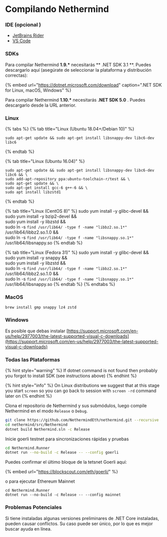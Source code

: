 # Compilando Nethermind

### IDE \(opcional \)

* [JetBrains Rider](https://www.jetbrains.com/rider/)
* [VS Code](https://code.visualstudio.com/docs/other/dotnet)

### SDKs

Para compilar Nethermind  **1.9.\*** necesitarás ** .NET SDK 3.1 **. Puedes descargarlo aquí \(asegúrate de seleccionar la plataforma y distribución correctas\):

{% embed url="https://dotnet.microsoft.com/download" caption=".NET SDK for Linux, macOS, Windows" %}

Para compilar Nethermind **1.10.\*** necesitarás **.NET SDK 5.0** . Puedes descargarlo desde la URL anterior.

### Linux

{% tabs %}
{% tab title="Linux \(Ubuntu 18.04+/Debian 10\)" %}
```
sudo apt-get update && sudo apt-get install libsnappy-dev libc6-dev libc6
```
{% endtab %}

{% tab title="Linux \(Ubuntu 16.04\)" %}
```text
sudo apt-get update && sudo apt-get install libsnappy-dev libc6-dev libc6 && \
sudo add-apt-repository ppa:ubuntu-toolchain-r/test && \
sudo apt-get update && \
sudo apt-get install gcc-6 g++-6 && \
sudo apt install libzstd1
```
{% endtab %}

{% tab title="Linux \(CentOS 8\)" %}
    sudo yum install -y glibc-devel && \
    sudo yum install -y bzip2-devel && \
    sudo yum install -y libzstd && \
    sudo ln -s `find /usr/lib64/ -type f -name "libbz2.so.1*"` /usr/lib64/libbz2.so.1.0 && \
    sudo ln -s `find /usr/lib64/ -type f -name "libsnappy.so.1*"` /usr/lib64/libsnappy.so
{% endtab %}

{% tab title="Linux \(Fedora 31\)" %}
    sudo yum install -y glibc-devel && \
    sudo yum install -y snappy && \
    sudo yum install -y libzstd && \
    sudo ln -s `find /usr/lib64/ -type f -name "libbz2.so.1*"` /usr/lib64/libbz2.so.1.0 && \
    sudo ln -s `find /usr/lib64/ -type f -name "libsnappy.so.1*"` /usr/lib64/libsnappy.so
{% endtab %}
{% endtabs %}

### MacOS

```text
brew install gmp snappy lz4 zstd
```

### Windows

Es posible que debas instalar [https://support.microsoft.com/en-us/help/2977003/the-latest-supported-visual-c-downloads](https://support.microsoft.com/en-us/help/2977003/the-latest-supported-visual-c-downloads)

### Todas las Plataformas

{% hint style="warning" %}
If dotnet command is not found then probably you forgot to install SDK \(see instructions above\)
{% endhint %}

{% hint style="info" %}
On Linux distributions we suggest that at this stage you start `screen` so you can go back to session with `screen -rd` command later on
{% endhint %}

Clona el repositorio de Nethermind y sus submódulos, luego compile Nethermind en el modo `Release` o `Debug`.

```bash
git clone https://github.com/NethermindEth/nethermind.git --recursive
cd nethermind/src/Nethermind
dotnet build Nethermind.sln -c Release
```

Inicie goerli testnet para sincronizaciones rápidas y pruebas

```bash
cd Nethermind.Runner
dotnet run --no-build -c Release -- --config goerli
```

Puedes confirmar el último bloque de la tetsnet Goerli aquí:

{% embed url="https://blockscout.com/eth/goerli/" %}

o para ejecutar Ethereum Mainnet

```text
cd Nethermind.Runner
dotnet run --no-build -c Release -- --config mainnet
```

### Problemas Potenciales

Si tiene instaladas algunas versiones preliminares de .NET Core instaladas, pueden causar conflictos. Su caso puede ser único, por lo que es mejor buscar ayuda en línea.

